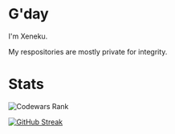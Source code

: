 # G'day
I'm Xeneku.


My respositories are mostly private for integrity. 

# Stats

![Codewars Rank](https://www.codewars.com/users/Xenuku/badges/large)

[![GitHub Streak](http://github-readme-streak-stats.herokuapp.com?user=Eizany&theme=dracula&hide_border=true&date_format=M%20j%5B%2C%20Y%5D)](#)


